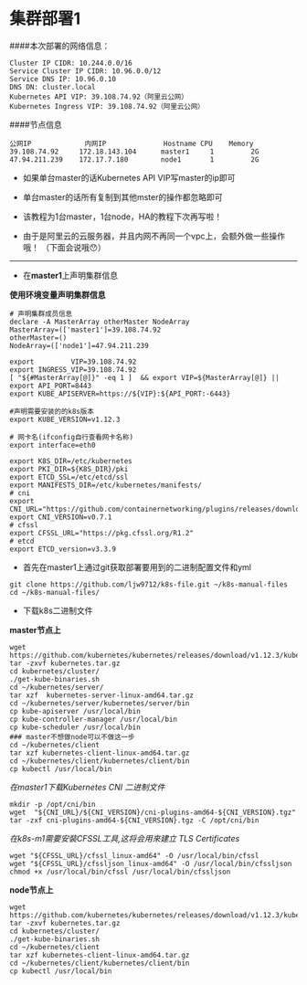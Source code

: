 集群部署1
======

####本次部署的网络信息：

```
Cluster IP CIDR: 10.244.0.0/16
Service Cluster IP CIDR: 10.96.0.0/12
Service DNS IP: 10.96.0.10
DNS DN: cluster.local
Kubernetes API VIP: 39.108.74.92（阿里云公网）
Kubernetes Ingress VIP: 39.108.74.92（阿里云公网）
```

####节点信息

```
公网IP	         内网IP              Hostname	CPU	   Memory
39.108.74.92 	 172.18.143.104      master1	 1	       2G
47.94.211.239	 172.17.7.180        node1       1	       2G
```

 - 如果单台master的话Kubernetes API VIP写master的ip即可
   
 - 单台master的话所有复制到其他mster的操作都忽略即可

 - 该教程为1台master，1台node，HA的教程下次再写啦！

 - 由于是阿里云的云服务器，并且内网不再同一个vpc上，会额外做一些操作哦！
（下面会说哦😯）

----------

 - 在**master1**上声明集群信息

**使用环境变量声明集群信息**

```
# 声明集群成员信息
declare -A MasterArray otherMaster NodeArray
MasterArray=(['master1']=39.108.74.92
otherMaster=()
NodeArray=(['node1']=47.94.211.239

export         VIP=39.108.74.92
export INGRESS_VIP=39.108.74.92
[ "${#MasterArray[@]}" -eq 1 ]  && export VIP=${MasterArray[@]} || export API_PORT=8443
export KUBE_APISERVER=https://${VIP}:${API_PORT:-6443}

#声明需要安装的的k8s版本
export KUBE_VERSION=v1.12.3

# 网卡名(ifconfig自行查看网卡名称)
export interface=eth0

export K8S_DIR=/etc/kubernetes
export PKI_DIR=${K8S_DIR}/pki
export ETCD_SSL=/etc/etcd/ssl
export MANIFESTS_DIR=/etc/kubernetes/manifests/
# cni
export CNI_URL="https://github.com/containernetworking/plugins/releases/download"
export CNI_VERSION=v0.7.1
# cfssl
export CFSSL_URL="https://pkg.cfssl.org/R1.2"
# etcd
export ETCD_version=v3.3.9
```

 - 首先在master1上通过git获取部署要用到的二进制配置文件和yml

```
git clone https://github.com/ljw9712/k8s-file.git ~/k8s-manual-files
cd ~/k8s-manual-files/
```

- 下载k8s二进制文件

**master节点上**

```
wget https://github.com/kubernetes/kubernetes/releases/download/v1.12.3/kubernetes.tar.gz
tar -zxvf kubernetes.tar.gz
cd kubernetes/cluster/
./get-kube-binaries.sh
cd ~/kubernetes/server/
tar xzf  kubernetes-server-linux-amd64.tar.gz
cd ~/kubernetes/server/kubernetes/server/bin
cp kube-apiserver /usr/local/bin
cp kube-controller-manager /usr/local/bin
cp kube-scheduler /usr/local/bin
### master不想做node可以不做这一步
cd ~/kubernetes/client
tar xzf kubernetes-client-linux-amd64.tar.gz
cd ~/kubernetes/client/kubernetes/client/bin
cp kubectl /usr/local/bin
```

*在master1下载Kubernetes CNI 二进制文件*

```
mkdir -p /opt/cni/bin
wget  "${CNI_URL}/${CNI_VERSION}/cni-plugins-amd64-${CNI_VERSION}.tgz" 
tar -zxf cni-plugins-amd64-${CNI_VERSION}.tgz -C /opt/cni/bin
```

*在k8s-m1需要安裝CFSSL工具,这将会用來建立 TLS Certificates*

```
wget "${CFSSL_URL}/cfssl_linux-amd64" -O /usr/local/bin/cfssl
wget "${CFSSL_URL}/cfssljson_linux-amd64" -O /usr/local/bin/cfssljson
chmod +x /usr/local/bin/cfssl /usr/local/bin/cfssljson
```

**node节点上**

```
wget https://github.com/kubernetes/kubernetes/releases/download/v1.12.3/kubernetes.tar.gz
tar -zxvf kubernetes.tar.gz
cd kubernetes/cluster/
./get-kube-binaries.sh
cd ~/kubernetes/client
tar xzf kubernetes-client-linux-amd64.tar.gz
cd ~/kubernetes/client/kubernetes/client/bin
cp kubectl /usr/local/bin
```
